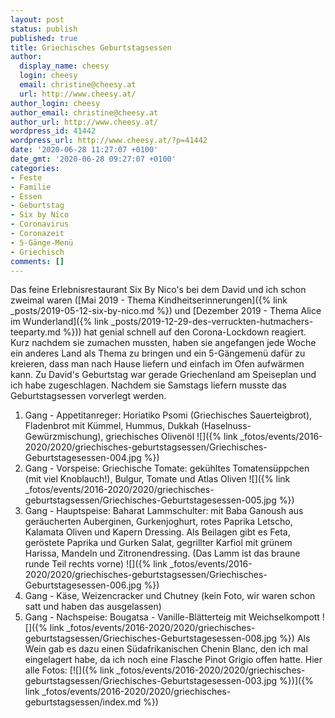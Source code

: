 ```yaml
---
layout: post
status: publish
published: true
title: Griechisches Geburtstagsessen
author:
  display_name: cheesy
  login: cheesy
  email: christine@cheesy.at
  url: http://www.cheesy.at/
author_login: cheesy
author_email: christine@cheesy.at
author_url: http://www.cheesy.at/
wordpress_id: 41442
wordpress_url: http://www.cheesy.at/?p=41442
date: '2020-06-28 11:27:07 +0100'
date_gmt: '2020-06-28 09:27:07 +0100'
categories:
- Feste
- Familie
- Essen
- Geburtstag
- Six by Nico
- Coronavirus
- Coronazeit
- 5-Gänge-Menü
- Griechisch
comments: []
---
```

Das feine Erlebnisrestaurant Six By Nico's bei dem David und ich schon zweimal waren ([Mai 2019 - Thema Kindheitserinnerungen]({% link _posts/2019-05-12-six-by-nico.md %}) und [Dezember 2019 - Thema Alice im Wunderland]({% link _posts/2019-12-29-des-verruckten-hutmachers-teeparty.md %})) hat genial schnell auf den Corona-Lockdown reagiert. Kurz nachdem sie zumachen mussten, haben sie angefangen jede Woche ein anderes Land als Thema zu bringen und ein 5-Gängemenü dafür zu kreieren, dass man nach Hause liefern und einfach im Ofen aufwärmen kann.
Zu David's Geburtstag war gerade Griechenland am Speiseplan und ich habe zugeschlagen. Nachdem sie Samstags liefern musste das Geburtstagsessen vorverlegt werden.
1. Gang - Appetitanreger: Horiatiko Psomi (Griechisches Sauerteigbrot), Fladenbrot mit Kümmel, Hummus, Dukkah (Haselnuss-Gewürzmischung), griechisches Olivenöl
![]({% link _fotos/events/2016-2020/2020/griechisches-geburtstagsessen/Griechisches-Geburtstagesessen-004.jpg %})
2. Gang - Vorspeise: Griechische Tomate: gekühltes Tomatensüppchen (mit viel Knoblauch!), Bulgur, Tomate und Atlas Oliven
![]({% link _fotos/events/2016-2020/2020/griechisches-geburtstagsessen/Griechisches-Geburtstagesessen-005.jpg %})
3. Gang - Hauptspeise: Baharat Lammschulter: mit Baba Ganoush aus geräucherten Auberginen, Gurkenjoghurt, rotes Paprika Letscho, Kalamata Oliven und Kapern Dressing. Als Beilagen gibt es Feta, geröstete Paprika und Gurken Salat, gegrillter Karfiol mit grünem Harissa, Mandeln und Zitronendressing. (Das Lamm ist das braune runde Teil rechts vorne)
![]({% link _fotos/events/2016-2020/2020/griechisches-geburtstagsessen/Griechisches-Geburtstagesessen-006.jpg %})
4. Gang - Käse, Weizencracker und Chutney (kein Foto, wir waren schon satt und haben das ausgelassen)
5. Gang - Nachspeise: Bougatsa - Vanille-Blätterteig mit Weichselkompott
![]({% link _fotos/events/2016-2020/2020/griechisches-geburtstagsessen/Griechisches-Geburtstagesessen-008.jpg %})
Als Wein gab es dazu einen Südafrikanischen Chenin Blanc, den ich mal eingelagert habe, da ich noch eine Flasche Pinot Grigio offen hatte.
Hier alle Fotos:
[![]({% link _fotos/events/2016-2020/2020/griechisches-geburtstagsessen/Griechisches-Geburtstagesessen-003.jpg %})]({% link _fotos/events/2016-2020/2020/griechisches-geburtstagsessen/index.md %})
